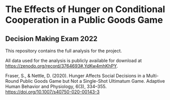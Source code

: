 # The Effects of Hunger on Conditional Cooperation in a Public Goods Game
## Decision Making Exam 2022
This repository contains the full analysis for the project.

All data used for the analysis is publicly available for download at https://zenodo.org/record/3764693#.YdKw4mhKhPY.

Fraser, S., & Nettle, D. (2020). Hunger Affects Social Decisions in a Multi-Round Public Goods Game but Not a Single-Shot Ultimatum Game. Adaptive Human Behavior and Physiology, 6(3), 334–355. https://doi.org/10.1007/s40750-020-00143-3
